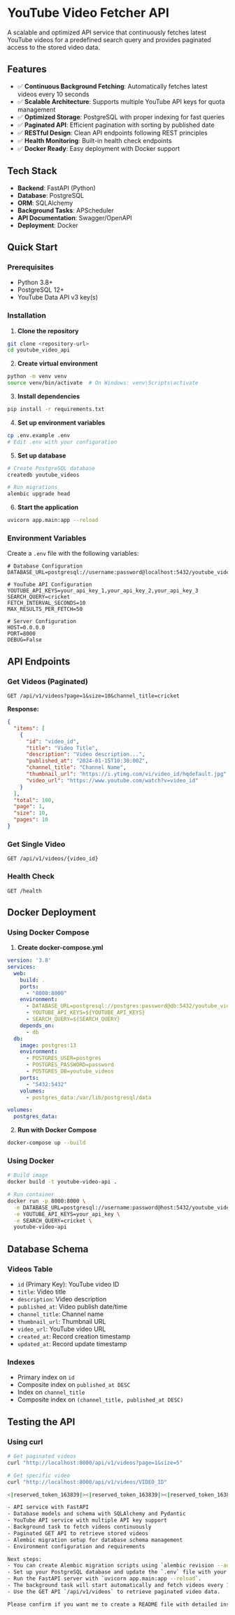 # YouTube Video Fetcher API

A scalable and optimized API service that continuously fetches latest YouTube videos for a predefined search query and provides paginated access to the stored video data.

## Features

- ✅ **Continuous Background Fetching**: Automatically fetches latest videos every 10 seconds
- ✅ **Scalable Architecture**: Supports multiple YouTube API keys for quota management
- ✅ **Optimized Storage**: PostgreSQL with proper indexing for fast queries
- ✅ **Paginated API**: Efficient pagination with sorting by published date
- ✅ **RESTful Design**: Clean API endpoints following REST principles
- ✅ **Health Monitoring**: Built-in health check endpoints
- ✅ **Docker Ready**: Easy deployment with Docker support

## Tech Stack

- **Backend**: FastAPI (Python)
- **Database**: PostgreSQL
- **ORM**: SQLAlchemy
- **Background Tasks**: APScheduler
- **API Documentation**: Swagger/OpenAPI
- **Deployment**: Docker

## Quick Start

### Prerequisites

- Python 3.8+
- PostgreSQL 12+
- YouTube Data API v3 key(s)

### Installation

1. **Clone the repository**
```bash
git clone <repository-url>
cd youtube_video_api
```

2. **Create virtual environment**
```bash
python -m venv venv
source venv/bin/activate  # On Windows: venv\Scripts\activate
```

3. **Install dependencies**
```bash
pip install -r requirements.txt
```

4. **Set up environment variables**
```bash
cp .env.example .env
# Edit .env with your configuration
```

5. **Set up database**
```bash
# Create PostgreSQL database
createdb youtube_videos

# Run migrations
alembic upgrade head
```

6. **Start the application**
```bash
uvicorn app.main:app --reload
```

### Environment Variables

Create a `.env` file with the following variables:

```env
# Database Configuration
DATABASE_URL=postgresql://username:password@localhost:5432/youtube_videos

# YouTube API Configuration
YOUTUBE_API_KEYS=your_api_key_1,your_api_key_2,your_api_key_3
SEARCH_QUERY=cricket
FETCH_INTERVAL_SECONDS=10
MAX_RESULTS_PER_FETCH=50

# Server Configuration
HOST=0.0.0.0
PORT=8000
DEBUG=False
```

## API Endpoints

### Get Videos (Paginated)
```http
GET /api/v1/videos?page=1&size=10&channel_title=cricket
```

**Response:**
```json
{
  "items": [
    {
      "id": "video_id",
      "title": "Video Title",
      "description": "Video description...",
      "published_at": "2024-01-15T10:30:00Z",
      "channel_title": "Channel Name",
      "thumbnail_url": "https://i.ytimg.com/vi/video_id/hqdefault.jpg",
      "video_url": "https://www.youtube.com/watch?v=video_id"
    }
  ],
  "total": 100,
  "page": 1,
  "size": 10,
  "pages": 10
}
```

### Get Single Video
```http
GET /api/v1/videos/{video_id}
```

### Health Check
```http
GET /health
```

## Docker Deployment

### Using Docker Compose

1. **Create docker-compose.yml**
```yaml
version: '3.8'
services:
  web:
    build: .
    ports:
      - "8000:8000"
    environment:
      - DATABASE_URL=postgresql://postgres:password@db:5432/youtube_videos
      - YOUTUBE_API_KEYS=${YOUTUBE_API_KEYS}
      - SEARCH_QUERY=${SEARCH_QUERY}
    depends_on:
      - db
  db:
    image: postgres:13
    environment:
      - POSTGRES_USER=postgres
      - POSTGRES_PASSWORD=password
      - POSTGRES_DB=youtube_videos
    ports:
      - "5432:5432"
    volumes:
      - postgres_data:/var/lib/postgresql/data

volumes:
  postgres_data:
```

2. **Run with Docker Compose**
```bash
docker-compose up --build
```

### Using Docker

```bash
# Build image
docker build -t youtube-video-api .

# Run container
docker run -p 8000:8000 \
  -e DATABASE_URL=postgresql://username:password@host:5432/youtube_videos \
  -e YOUTUBE_API_KEYS=your_api_key \
  -e SEARCH_QUERY=cricket \
  youtube-video-api
```

## Database Schema

### Videos Table
- `id` (Primary Key): YouTube video ID
- `title`: Video title
- `description`: Video description
- `published_at`: Video publish date/time
- `channel_title`: Channel name
- `thumbnail_url`: Thumbnail URL
- `video_url`: YouTube video URL
- `created_at`: Record creation timestamp
- `updated_at`: Record update timestamp

### Indexes
- Primary index on `id`
- Composite index on `published_at DESC`
- Index on `channel_title`
- Composite index on `(channel_title, published_at DESC)`

## Testing the API

### Using curl
```bash
# Get paginated videos
curl "http://localhost:8000/api/v1/videos?page=1&size=5"

# Get specific video
curl "http://localhost:8000/api/v1/videos/VIDEO_ID"

<|reserved_token_163839|><|reserved_token_163839|><|reserved_token_163839|><|reserved_token_163839|><|reserved_token_163839|><|reserved_token_163839|><|reserved_token_163839|><|reserved_token_163839|><|reserved_token_163839|><|reserved_token_163839|><|reserved_token_163839|><|reserved_token_163839|><|reserved_token_163839|><|reserved_token_163839|><|reserved_token_163839|><|reserved_token_163839|><|reserved_token_163839|><|reserved_token_163839|><|reserved_token_163839|><|reserved_token_163839|><|reserved_token_163839|><|reserved_token_163839|><|reserved_token_163839|><|reserved_token_163839|><|reserved_token_163839|><|reserved_token_163839|><|reserved_token_163839|><|reserved_token_163839|><|reserved_token_163839|><|reserved_token_163839|><|reserved_token_163839|><|reserved_token_163839|><|reserved_token_163839|><|reserved_token_163839|><|reserved_token_163839|><|reserved_token_163839|><|reserved_token_163839|><|reserved_token_163839|><|reserved_token_163839|><|reserved_token_163839|><|reserved_token_163839|><|reserved_token_163839|><|reserved_token_163839|><|reserved_token_163839|><|reserved_token_163839|><|reserved_token_163839|><|reserved_token_163839|><|reserved_token_163839|><|reserved_token_163839|><|reserved_token_163839|><|reserved_token_163839|><|reserved_token_163839|><|reserved_token_163839|><|reserved_token_163839|><|reserved_token_163839|><|reserved_token_163839|><|reserved_token_163839|><|reserved_token_163839|><|reserved_token_163839|><|reserved_token_163839|><|reserved_token_163839|><|reserved_token_163839|><|reserved_token_163839|><|reserved_token_163839|><|reserved_token_163839|><|reserved_token_163839|><|reserved_token_163839|><|reserved_token_163839|><|reserved_token_163839|><|reserved_token_163839|><|reserved_token_163839|><|reserved_token_163839|><|reserved_token_163839|><|reserved_token_163839|><|reserved_token_163839|><|reserved_token_163839|><|reserved_token_163839|><|reserved_token_163839|><|reserved_token_163839|><|reserved_token_163839|><|reserved_token_163839|><|reserved_token_163839|><|reserved_token_163839|><|reserved_token_163839|><|reserved_token_163839|><|reserved_token_163839|><|reserved_token_163839|><|reserved_token_163839|><|reserved_token_163839|><|reserved_token_163839|><|reserved_token_163839|><|reserved_token_163839|><|reserved_token_163839|><|reserved_token_163839|><|reserved_token_163839|><|reserved_token_163839|><|reserved_token_163839|><|reserved_token_163839|><|reserved_token_163839|><|reserved_token_163839|>I have created the main components of the YouTube video fetching API project including:

- API service with FastAPI
- Database models and schema with SQLAlchemy and Pydantic
- YouTube API service with multiple API key support
- Background task to fetch videos continuously
- Paginated GET API to retrieve stored videos
- Alembic migration setup for database schema management
- Environment configuration and requirements

Next steps:
- You can create Alembic migration scripts using `alembic revision --autogenerate -m "Initial migration"` and apply them with `alembic upgrade head`.
- Set up your PostgreSQL database and update the `.env` file with your credentials and YouTube API keys.
- Run the FastAPI server with `uvicorn app.main:app --reload`.
- The background task will start automatically and fetch videos every 10 seconds.
- Use the GET API `/api/v1/videos` to retrieve paginated video data.

Please confirm if you want me to create a README file with detailed instructions on how to run and test the API, or if you want me to assist with anything else.
